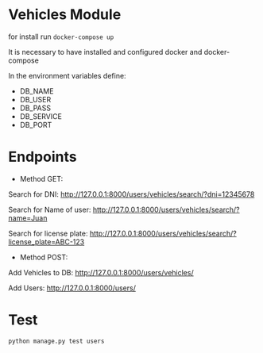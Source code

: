 # Vehicles Module

for install run <code>docker-compose up</code>

It is necessary to have installed and configured docker and docker-compose

In the environment variables define:
* DB_NAME
* DB_USER
* DB_PASS
* DB_SERVICE
* DB_PORT


# Endpoints

* Method GET:

Search for DNI: <url>http://127.0.0.1:8000/users/vehicles/search/?dni=12345678</url>

Search for Name of user: <url>http://127.0.0.1:8000/users/vehicles/search/?name=Juan</url>

Search for license plate: <url>http://127.0.0.1:8000/users/vehicles/search/?license_plate=ABC-123</url>

* Method POST:

Add Vehicles to DB: <url>http://127.0.0.1:8000/users/vehicles/</url>

Add Users: <url>http://127.0.0.1:8000/users/</url>

# Test 

<code>python manage.py test users</code>